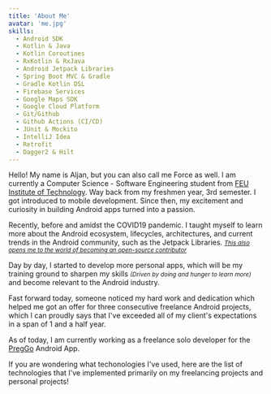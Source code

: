 ```yaml
---
title: 'About Me'
avatar: 'me.jpg'
skills:
  - Android SDK
  - Kotlin & Java
  - Kotlin Coroutines
  - RxKotlin & RxJava
  - Android Jetpack Libraries
  - Spring Boot MVC & Gradle
  - Gradle Kotlin DSL
  - Firebase Services
  - Google Maps SDK
  - Google Cloud Platform
  - Git/Github
  - Github Actions (CI/CD)
  - JUnit & Mockito
  - IntelliJ Idea
  - Retrofit
  - Dagger2 & Hilt
---
```


Hello! My name is Aljan, but you can also call me Force as well. I am currently a Computer Science - Software Engineering student from [FEU Institute of Technology](https://web.facebook.com/feueac). Way back from my freshmen year, 3rd semester. I got introduced to mobile development. Since then, my excitement and curiosity in building Android apps turned into a passion.

Recently, before and amidst the COVID19 pandemic. I taught myself to learn more about the Android ecosystem, lifecycles, architectures, and current trends in the Android community, such as the Jetpack Libraries. <i><small>[This also opens me to the world of becoming an open-source contributor](https://github.com/mayokunadeniyi/Instant-Weather/pull/24)</small></i>

Day by day, I started to develop more personal apps, which will be my training ground to sharpen my skills <i><small>(Driven by doing and hunger to learn more)</small></i> and become relevant to the Android industry.

Fast forward today, someone noticed my hard work and dedication which helped me got an offer for three consecutive freelance Android projects, which I can proudly says that I've exceeded all of my client's expectations in a span of 1 and a half year.

As of today, I am currently working as a freelance solo developer for the [PregGo](https://www.behance.net/gallery/138550555/PregGo-App) Android App.

If you are wondering what techonologies I've used, here are the list of technologies that I've implemented primarily on my freelancing projects and personal projects!
